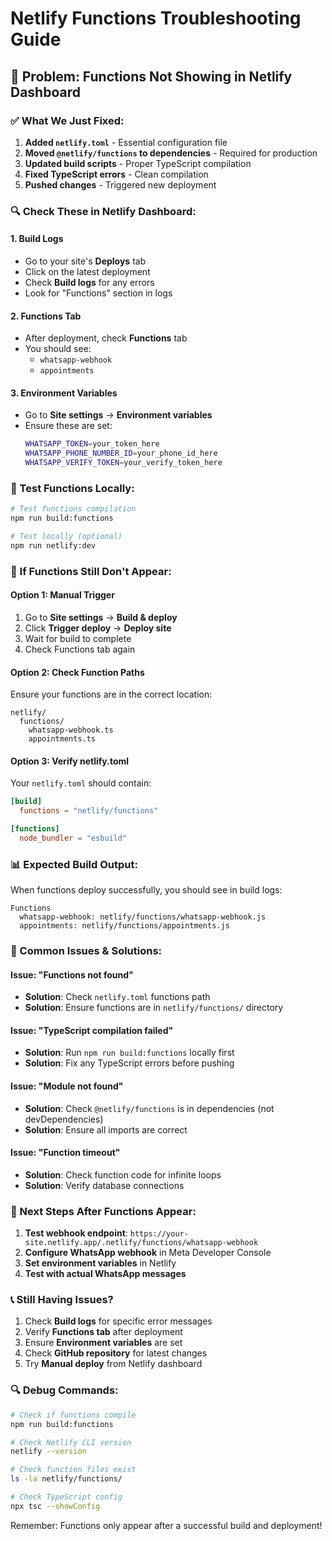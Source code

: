 # Netlify Functions Troubleshooting Guide

## 🚨 Problem: Functions Not Showing in Netlify Dashboard

### ✅ What We Just Fixed:

1. **Added `netlify.toml`** - Essential configuration file
2. **Moved `@netlify/functions` to dependencies** - Required for production
3. **Updated build scripts** - Proper TypeScript compilation
4. **Fixed TypeScript errors** - Clean compilation
5. **Pushed changes** - Triggered new deployment

### 🔍 Check These in Netlify Dashboard:

#### 1. Build Logs
- Go to your site's **Deploys** tab
- Click on the latest deployment
- Check **Build logs** for any errors
- Look for "Functions" section in logs

#### 2. Functions Tab
- After deployment, check **Functions** tab
- You should see:
  - `whatsapp-webhook`
  - `appointments`

#### 3. Environment Variables
- Go to **Site settings** → **Environment variables**
- Ensure these are set:
  ```bash
  WHATSAPP_TOKEN=your_token_here
  WHATSAPP_PHONE_NUMBER_ID=your_phone_id_here
  WHATSAPP_VERIFY_TOKEN=your_verify_token_here
  ```

### 🧪 Test Functions Locally:

```bash
# Test functions compilation
npm run build:functions

# Test locally (optional)
npm run netlify:dev
```

### 🚀 If Functions Still Don't Appear:

#### Option 1: Manual Trigger
1. Go to **Site settings** → **Build & deploy**
2. Click **Trigger deploy** → **Deploy site**
3. Wait for build to complete
4. Check Functions tab again

#### Option 2: Check Function Paths
Ensure your functions are in the correct location:
```
netlify/
  functions/
    whatsapp-webhook.ts
    appointments.ts
```

#### Option 3: Verify netlify.toml
Your `netlify.toml` should contain:
```toml
[build]
  functions = "netlify/functions"

[functions]
  node_bundler = "esbuild"
```

### 📊 Expected Build Output:

When functions deploy successfully, you should see in build logs:
```
Functions
  whatsapp-webhook: netlify/functions/whatsapp-webhook.js
  appointments: netlify/functions/appointments.js
```

### 🔧 Common Issues & Solutions:

#### Issue: "Functions not found"
- **Solution**: Check `netlify.toml` functions path
- **Solution**: Ensure functions are in `netlify/functions/` directory

#### Issue: "TypeScript compilation failed"
- **Solution**: Run `npm run build:functions` locally first
- **Solution**: Fix any TypeScript errors before pushing

#### Issue: "Module not found"
- **Solution**: Check `@netlify/functions` is in dependencies (not devDependencies)
- **Solution**: Ensure all imports are correct

#### Issue: "Function timeout"
- **Solution**: Check function code for infinite loops
- **Solution**: Verify database connections

### 🎯 Next Steps After Functions Appear:

1. **Test webhook endpoint**: `https://your-site.netlify.app/.netlify/functions/whatsapp-webhook`
2. **Configure WhatsApp webhook** in Meta Developer Console
3. **Set environment variables** in Netlify
4. **Test with actual WhatsApp messages**

### 📞 Still Having Issues?

1. Check **Build logs** for specific error messages
2. Verify **Functions tab** after deployment
3. Ensure **Environment variables** are set
4. Check **GitHub repository** for latest changes
5. Try **Manual deploy** from Netlify dashboard

### 🔍 Debug Commands:

```bash
# Check if functions compile
npm run build:functions

# Check Netlify CLI version
netlify --version

# Check function files exist
ls -la netlify/functions/

# Check TypeScript config
npx tsc --showConfig
```

Remember: Functions only appear after a successful build and deployment! 